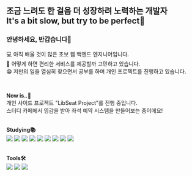 ## 조금 느려도 한 걸음 더 성장하려 노력하는 개발자 <br> It's a bit slow, but try to be perfect🌱 


### ****안녕하세요, 반갑습니다👋****
💻 아직 배울 것이 많은 초보 웹 백엔드 엔지니어입니다.<br>
🤝 어떻게 하면 편리한 서비스를 제공할까 고민하고 있습니다.<br>
😁 저만의 일을 열심히 찾으면서 공부를 하며 개인 프로젝트를 진행하고 있습니다.


<br>

**Now is..🧐**
<br>
개인 사이드 프로젝트 "LibSeat Project"를 진행 중입니다.<br>
스터디 카페에서 영감을 받아 좌석 예약 시스템을 만들어보는 중이에요!
<br>
<br>

**Studying📚**
<br>
<img src="https://img.shields.io/badge/JAVA-007396?style=flat-square&logo=java&logoColor=white">
<img src="https://img.shields.io/badge/Spring-6DB33F?style=flat-square&logo=Spring&logoColor=white"/>
<img src="https://img.shields.io/badge/jquery-0769AD?style=flat-square&logo=jquery&logoColor=white">
<img src="https://img.shields.io/badge/JavaScript-F7DF1E?style=flat-square&logo=JavaScript&logoColor=white"/>
<img src="https://img.shields.io/badge/Oracle SQLDeveloper-F80000?style=flat-square&logo=oracle&logoColor=white">
<img src="https://img.shields.io/badge/MySQL-4479A1?style=flat-square&logo=MySQL&logoColor=white"/>
<img src="https://img.shields.io/badge/CSS3-1572B6?style=flat-square&logo=CSS3&logoColor=white"/>
<img src="https://img.shields.io/badge/HTML5-E34F26?style=flat-square&logo=HTML5&logoColor=white"/>
<img src="https://img.shields.io/badge/Apache Tomcat-F8DC75?style=flat-square&logo=Apache Tomcat&logoColor=white"/>
<br>
<br>



**Tools🛠**
<br>
<img src="https://img.shields.io/badge/IntelliJ IDEA-000000?style=flat-square&logo=IntelliJ IDEA&logoColor=white"/>
<img src="https://img.shields.io/badge/Eclipse IDE-2C2255?style=flat-square&logo=Eclipse IDE&logoColor=white"/>
<img src="https://img.shields.io/badge/Visual Studio Code-007ACC?style=flat-square&logo=Visual Studio Code&logoColor=white"/>
<br>
<br>


<!---
supagirl/supagirl is a ✨ special ✨ repository because its `README.md` (this file) appears on your GitHub profile.
You can click the Preview link to take a look at your changes.
--->
